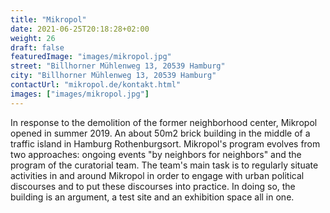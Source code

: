 ```yaml
---
title: "Mikropol"
date: 2021-06-25T20:18:28+02:00
weight: 26
draft: false
featuredImage: "images/mikropol.jpg"
street: "Billhorner Mühlenweg 13, 20539 Hamburg"
city: "Billhorner Mühlenweg 13, 20539 Hamburg"
contactUrl: "mikropol.de/kontakt.html"
images: ["images/mikropol.jpg"]
---
```


In response to the demolition of the former neighborhood center, Mikropol opened in summer 2019. An about 50m2 brick building in the middle of a traffic island in Hamburg Rothenburgsort. Mikropol's program evolves from two approaches: ongoing events "by neighbors for neighbors" and the program of the curatorial team. The team's main task is to regularly situate activities in and around Mikropol in order to engage with urban political discourses and to put these discourses into practice. In doing so, the building is an argument, a test site and an exhibition space all in one.
